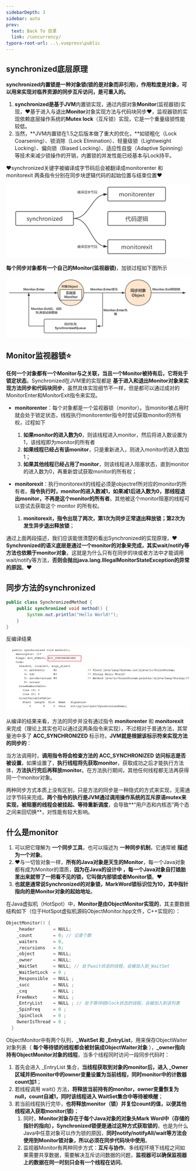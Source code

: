 ```yaml
---
sidebarDepth: 3
sidebar: auto
prev:
  text: Back To 目录
  link: /concurrency/
typora-root-url: ..\.vuepress\public
---
```


## synchronized底层原理

**synchronized内置锁是一种对象锁(锁的是对象而非引用)，作用粒度是对象，可以用来实现对临界资源的同步互斥访问，是可重入的。**

1. **synchronized是基于JVM**内置锁实现，通过内部对象**Monitor**(监视器锁)实现，❤️基于进入与退出**Monitor**对象实现方法与代码块同步❤️，监视器锁的实现依赖底层操作系统的**Mutex lock**（互斥锁）实现，它是一个重量级锁性能较低。
2. 当然，**JVM内置锁在1.5之后版本做了重大的优化，**如锁粗化（Lock Coarsening）、锁消除（Lock Elimination）、轻量级锁（Lightweight Locking）、偏向锁（Biased Locking）、适应性自旋（Adaptive Spinning）等技术来减少锁操作的开销，内置锁的并发性能已经基本与Lock持平。

❤️synchronized关键字被编译成字节码后会被翻译成monitorenter 和 monitorexit 两条指令分别在同步块逻辑代码的起始位置与结束位置❤️

![img](/images/concurrency/2512.png)

**每个同步对象都有一个自己的Monitor(监视器锁)**，加锁过程如下图所示

![img](/images/concurrency/2528.png)



## Monitor监视器锁⭐

**任何一个对象都有一个Monitor与之关联，当且一个Monitor被持有后，它将处于锁定状态**。Synchronized在JVM里的实现都是 **基于进入和退出Monitor对象来实现方法同步和代码块同步**，虽然具体实现细节不一样，但是都可以通过成对的MonitorEnter和MonitorExit指令来实现。

- **monitorenter**：每个对象都是一个监视器锁（monitor）。当monitor被占用时就会处于锁定状态，线程执行monitorenter指令时尝试获取monitor的所有权，过程如下
  1. **如果monitor的进入数为0**，则该线程进入monitor，然后将进入数设置为1，该线程即为monitor的所有者
  2. **如果线程已经占有该monitor**，只是重新进入，则进入monitor的进入数加1；
  3. **如果其他线程已经占用了monitor**，则该线程进入阻塞状态，直到monitor的进入数为0，再重新尝试获取monitor的所有权；

- **monitorexit**：执行monitorexit的线程必须是objectref所对应的monitor的所有者。**指令执行时，monitor的进入数减1，如果减1后进入数为0，那线程退出monitor，不再是这个monitor的所有者**。其他被这个monitor阻塞的线程可以尝试去获取这个 monitor 的所有权。
  1. **monitorexit，指令出现了两次，第1次为同步正常退出释放锁；第2次为发生异步退出释放锁**；

通过上面两段描述，我们应该能很清楚的看出Synchronized的实现原理，❤️**Synchronized的语义底层是通过一个monitor的对象来完成，其实wait/notify等方法也依赖于monitor对象**，这就是为什么只有在同步的块或者方法中才能调用wait/notify等方法，**否则会抛出java.lang.IllegalMonitorStateException的异常的原因**。❤️

## 同步方法的synchronized

```java
public class SynchronizedMethod {
    public synchronized void method() {
        System.out.println("Hello World!");
    }
}
```

反编译结果

![image-20210620204330572](/images/concurrency/image-20210620204330572.png)

从编译的结果来看，方法的同步并没有通过指令 **monitorenter** 和 **monitorexit** 来完成（理论上其实也可以通过这两条指令来实现），不过相对于普通方法，其常量池中多了 **ACC_SYNCHRONIZED** 标示符。**JVM就是根据该标示符来实现方法的同步的**：

当方法调用时，**调用指令将会检查方法的 ACC_SYNCHRONIZED 访问标志是否被设置**，如果设置了，**执行线程将先获取monitor**，获取成功之后才能执行方法体，**方法执行完后再释放monitor**。在方法执行期间，其他任何线程都无法再获得同一个monitor对象。

两种同步方式本质上没有区别，只是方法的同步是一种隐式的方式来实现，无需通过字节码来完成。**两个指令的执行是JVM通过调用操作系统的互斥原语mutex来实现，被阻塞的线程会被挂起、等待重新调度**，会导致**“用户态和内核态”两个态之间来回切换**，对性能有较大影响。

## 什么是monitor

1. 可以把它理解为 **一个同步工具**，也可以描述为 **一种同步机制**，它通常被 **描述为一个对象**。
2. ❤️与一切皆对象一样，**所有的Java对象是天生的Monitor**，每一个Java对象都有成为Monitor的潜质，**因为在Java的设计中 ，每一个Java对象自打娘胎里出来就带了一把看不见的锁，它叫做内部锁或者Monitor锁**。❤️
3. **也就是通常说Synchronized的对象锁，MarkWord锁标识位为10，其中指针指向的是Monitor对象的起始地址**。

在Java虚拟机（HotSpot）中，**Monitor是由ObjectMonitor实现的**，其主要数据结构如下（位于HotSpot虚拟机源码ObjectMonitor.hpp文件，C++实现的）：

```c++
ObjectMonitor() {
    _header       = NULL;
    _count        = 0; // 记录个数
    _waiters      = 0,
    _recursions   = 0;
    _object       = NULL;
    _owner        = NULL;
    _WaitSet      = NULL; // 处于wait状态的线程，会被加入到_WaitSet
    _WaitSetLock  = 0 ;
    _Responsible  = NULL ;
    _succ         = NULL ;
    _cxq          = NULL ;
    FreeNext      = NULL ;
    _EntryList    = NULL ; // 处于等待锁block状态的线程，会被加入到该列表
    _SpinFreq     = 0 ;
    _SpinClock    = 0 ;
    OwnerIsThread = 0 ;
  }
```

ObjectMonitor中有两个队列，**_WaitSet 和 _EntryList**，用来保存ObjectWaiter对象列表（ **每个等待锁的线程都会被封装成ObjectWaiter对象** ），**_owner指向持有ObjectMonitor对象的线程**，当多个线程同时访问一段同步代码时：

1. 首先会进入 _EntryList 集合，**当线程获取到对象的monitor后，进入 _Owner区域并把monitor中的owner变量设置为当前线程，同时monitor中的计数器count加1**；
2. 若线程调用 wait() 方法，**将释放当前持有的monitor，owner变量恢复为null，count自减1，同时该线程进入 WaitSet集合中等待被唤醒**；
3. 若当前线程执行完毕，**也将释放monitor（锁）并复位count的值，以便其他线程进入获取monitor(锁)**；
   1. 同时，**Monitor对象存在于每个Java对象的对象头Mark Word中（存储的指针的指向），Synchronized锁便是通过这种方式获取锁的**，也是为什么Java中任意对象可以作为锁的原因，**同时notify/notifyAll/wait等方法会使用到Monitor锁对象，所以必须在同步代码块中使用**。
   2. 监视器Monitor有两种同步方式：**互斥与协作**。多线程环境下线程之间如果需要共享数据，需要解决互斥访问数据的问题，**监视器可以确保监视器上的数据在同一时刻只会有一个线程在访问**。

